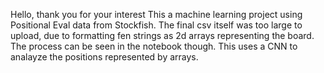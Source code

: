 Hello, thank you for your interest
This a machine learning project using Positional Eval data from Stockfish.
The final csv itself was too large to upload, due to formatting fen strings as 2d arrays representing the board. The process can be seen in the notebook though.
This uses a CNN to analayze the positions represented by arrays.

